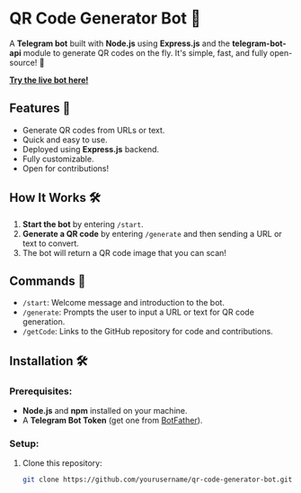# QR Code Generator Bot 🤖

A **Telegram bot** built with **Node.js** using **Express.js** and the **telegram-bot-api** module to generate QR codes on the fly. It's simple, fast, and fully open-source! 🚀

**[Try the live bot here!](https://t.me/soft_lab_bot)**

## Features 🎯
- Generate QR codes from URLs or text.
- Quick and easy to use.
- Deployed using **Express.js** backend.
- Fully customizable.
- Open for contributions!

## How It Works 🛠
1. **Start the bot** by entering `/start`.
2. **Generate a QR code** by entering `/generate` and then sending a URL or text to convert.
3. The bot will return a QR code image that you can scan!

## Commands 📜
- `/start`: Welcome message and introduction to the bot.
- `/generate`: Prompts the user to input a URL or text for QR code generation.
- `/getCode`: Links to the GitHub repository for code and contributions.

## Installation 🛠

### Prerequisites:
- **Node.js** and **npm** installed on your machine.
- A **Telegram Bot Token** (get one from [BotFather](https://core.telegram.org/bots#botfather)).

### Setup:

1. Clone this repository:
   ```bash
   git clone https://github.com/yourusername/qr-code-generator-bot.git
